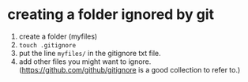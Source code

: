 # creating a folder ignored by git
1. create a folder (myfiles)
2. `touch .gitignore`
3. put the line `myfiles/` in the gitignore txt file.
4. add other files you might want to ignore. (https://github.com/github/gitignore
is a good collection to refer to.)
